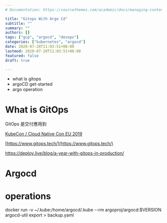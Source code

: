 ```yaml
---
# Documentation: https://sourcethemes.com/academic/docs/managing-content/

title: "Gitops With Argo Cd"
subtitle: ""
summary: ""
authors: []
tags: ["gcp", "argocd", "devops"]
categories: ["kubernetes", "argocd"]
date: 2020-07-28T11:03:51+08:00
lastmod: 2020-07-28T11:03:51+08:00
featured: false
draft: true

---
```


- what is gitops
- argoCD get-started
- argo operation

# What is GitOps

GitOps 是交付應用到 

[KubeCon / Cloud Native Con EU 2019](https://www.youtube.com/watch?v=uvbaxC1Dexc)

[https://www.gitops.tech/](https://www.gitops.tech/)

https://deploy.live/blog/a-year-with-gitops-in-production/

# Argocd

# operations

docker run -v ~/.kube:/home/argocd/.kube --rm argoproj/argocd:$VERSION argocd-util export > backup.yaml
